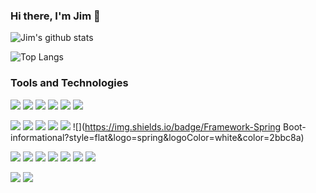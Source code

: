 ### Hi there, I'm Jim 👋

![Jim's github stats](https://github-readme-stats.vercel.app/api?username=jmwri&count_private=true&show_icons=true&theme=darcula)

![Top Langs](https://github-readme-stats.vercel.app/api/top-langs/?username=jmwri&layout=compact&theme=darcula)

### Tools and Technologies

![](https://img.shields.io/badge/Lang-PHP-informational?style=flat&logo=php&logoColor=white&color=2bbc8a)
![](https://img.shields.io/badge/Lang-Go-informational?style=flat&logo=go&logoColor=white&color=2bbc8a)
![](https://img.shields.io/badge/Lang-Python-informational?style=flat&logo=kotlin&logoColor=white&color=2bbc8a)
![](https://img.shields.io/badge/Lang-NodeJS-informational?style=flat&logo=node.js&logoColor=white&color=2bbc8a)
![](https://img.shields.io/badge/Lang-Javascript-informational?style=flat&logo=javascript&logoColor=white&color=2bbc8a)
![](https://img.shields.io/badge/Lang-Java-informational?style=flat&logo=java&logoColor=white&color=2bbc8a)

![](https://img.shields.io/badge/Framework-Symfony-informational?style=flat&logo=svelte&logoColor=white&color=2bbc8a)
![](https://img.shields.io/badge/Framework-Laravel-informational?style=flat&logo=svelte&logoColor=white&color=2bbc8a)
![](https://img.shields.io/badge/Framework-Flask-informational?style=flat&logo=react&logoColor=white&color=2bbc8a)
![](https://img.shields.io/badge/Framework-ExpressJS-informational?style=flat&logo=spring&logoColor=white&color=2bbc8a)
![](https://img.shields.io/badge/Framework-GoKit-informational?style=flat&logo=spring&logoColor=white&color=2bbc8a)
![](https://img.shields.io/badge/Framework-Spring Boot-informational?style=flat&logo=spring&logoColor=white&color=2bbc8a)

![](https://img.shields.io/badge/Storage-MySQL-informational?style=flat&logo=mysql&logoColor=white&color=2bbc8a)
![](https://img.shields.io/badge/Storage-Galera-informational?style=flat&logo=mysql&logoColor=white&color=2bbc8a)
![](https://img.shields.io/badge/Storage-Cassandra-informational?style=flat&logo=mysql&logoColor=white&color=2bbc8a)
![](https://img.shields.io/badge/Storage-MongoDB-informational?style=flat&logo=mysql&logoColor=white&color=2bbc8a)
![](https://img.shields.io/badge/Storage-PosgreSQL-informational?style=flat&logo=postgresql&logoColor=white&color=2bbc8a)
![](https://img.shields.io/badge/Storage-Redis-informational?style=flat&logo=redis&logoColor=white&color=2bbc8a)
![](https://img.shields.io/badge/Storage-Memcached-informational?style=flat&logo=redis&logoColor=white&color=2bbc8a)

![](https://img.shields.io/badge/Messaging-Kafka-informational?style=flat&logo=apachekafka&logoColor=white&color=2bbc8a)
![](https://img.shields.io/badge/Messaging-RabbitMQ-informational?style=flat&logo=rabbitmq&logoColor=white&color=2bbc8a)
